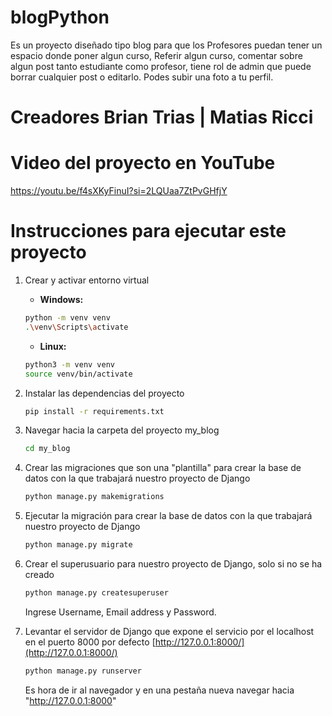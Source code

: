 # blogPython


Es un proyecto diseñado tipo blog para que los  Profesores  puedan tener un espacio donde poner algun curso, Referir algun curso, comentar sobre algun post tanto estudiante como profesor, tiene rol de admin que puede borrar cualquier post o editarlo. Podes subir una foto a tu perfil.

# Creadores Brian Trias | Matias Ricci  

# Video del proyecto en YouTube

  https://youtu.be/f4sXKyFinuI?si=2LQUaa7ZtPvGHfjY

# Instrucciones para ejecutar este proyecto


1. Crear y activar entorno virtual

   - **Windows:**

    ```bash
    python -m venv venv
    .\venv\Scripts\activate
    ```

   - **Linux:**

    ```bash
    python3 -m venv venv
    source venv/bin/activate
    ```

2. Instalar las dependencias del proyecto

    ```bash
    pip install -r requirements.txt
    ```

3. Navegar hacia la carpeta del proyecto my_blog

    ```bash
    cd my_blog
    ```

4. Crear las migraciones que son una "plantilla" para crear la base de datos con la que trabajará nuestro proyecto de Django

    ```bash
    python manage.py makemigrations
    ```

5. Ejecutar la migración para crear la base de datos con la que trabajará nuestro proyecto de Django

    ```bash
    python manage.py migrate
    ```

6. Crear el superusuario para nuestro proyecto de Django, solo si no se ha creado

    ```bash
    python manage.py createsuperuser
    ```

    Ingrese Username, Email address y Password.

7. Levantar el servidor de Django que expone el servicio por el localhost en el puerto 8000 por defecto [http://127.0.0.1:8000/](http://127.0.0.1:8000/)

    ```bash
    python manage.py runserver
    ```

    Es hora de ir al navegador y en una pestaña nueva navegar hacia "http://127.0.0.1:8000"

